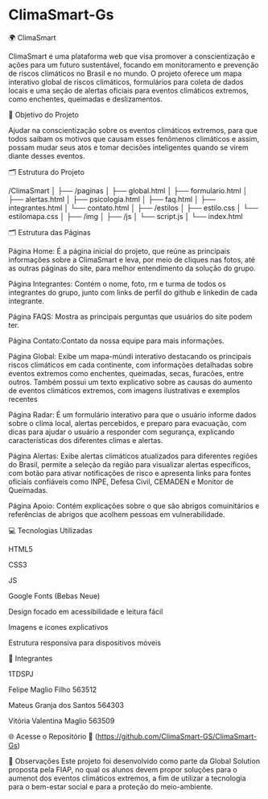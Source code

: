 # ClimaSmart-Gs
🌍 ClimaSmart 

ClimaSmart é uma plataforma web que visa promover a conscientização e ações para um futuro sustentável, focando em monitoramento e prevenção de riscos climáticos no Brasil e no mundo. O projeto oferece um mapa interativo global de riscos climáticos, formulários para coleta de dados locais e uma seção de alertas oficiais para eventos climáticos extremos, como enchentes, queimadas e deslizamentos.

🎯 Objetivo do Projeto

Ajudar na conscientização sobre os eventos climáticos extremos, para que todos saibam os motivos que causam esses fenômenos climáticos e assim, possam mudar seus atos e tomar decisões inteligentes quando se virem diante desses eventos.

🗂️ Estrutura do Projeto

/ClimaSmart
│
├── /paginas
│   ├── global.html
│   ├── formulario.html
│   ├── alertas.html
│   ├── psicologia.html
│   ├── faq.html
│   ├── integrantes.html
│   └── contato.html
│
├── /estilos
│   ├── estilo.css
│   └── estilomapa.css
│
├── /img
│
├── /js
│   └── script.js
│
└── index.html

🗂️ Estrutura das Páginas

Página Home: É a página inicial do projeto, que reúne as principais informações sobre a ClimaSmart e leva, por meio de cliques nas fotos, até as outras páginas do site, para melhor entendimento da solução do grupo.

Página Integrantes: Contém o nome, foto, rm e turma de todos os integrantes do grupo, junto com links de perfil do github e linkedin de cada integrante.

Página FAQS: Mostra as principais perguntas que usuários do site podem ter.

Página Contato:Contato da nossa equipe para mais informações. 

Página Global: Exibe um mapa-múndi interativo destacando os principais riscos climáticos em cada continente, com informações detalhadas sobre eventos extremos como enchentes, queimadas, secas, furacões, entre outros. Também possui um texto explicativo sobre as causas do aumento de eventos climáticos extremos, com imagens ilustrativas e exemplos recentes 

Página Radar: É um formulário interativo para que o usuário informe dados sobre o clima local, alertas percebidos, e preparo para evacuação, com dicas para ajudar o usuário a responder com segurança, explicando características dos diferentes climas e alertas.

Página Alertas: Exibe alertas climáticos atualizados para diferentes regiões do Brasil, permite a seleção da região para visualizar alertas específicos, com botão para ativar notificações de risco e apresenta links para fontes oficiais confiáveis como INPE, Defesa Civil, CEMADEN e Monitor de Queimadas.

Página Apoio: Contém explicações sobre o que são abrigos comuinitários e referências de abrigos que acolhem pessoas em vulnerabilidade.


💻 Tecnologias Utilizadas

HTML5

CSS3

JS

Google Fonts (Bebas Neue)

Design focado em acessibilidade e leitura fácil

Imagens e ícones explicativos

Estrutura responsiva para dispositivos móveis

👥 Integrantes

1TDSPJ

Felipe Maglio Filho 563512

Mateus Granja dos Santos 564303

Vitória Valentina Maglio 563509

🌐 Acesse o Repositório 🔗 (https://github.com/ClimaSmart-GS/ClimaSmart-Gs)


📌 Observações Este projeto foi desenvolvido como parte da Global Solution proposta pela FIAP, no qual os alunos devem propor soluções para o aumenot dos eventos climáticos extremos, a fim de utilizar a tecnologia para o bem-estar social e para a proteção do meio-ambiente.

